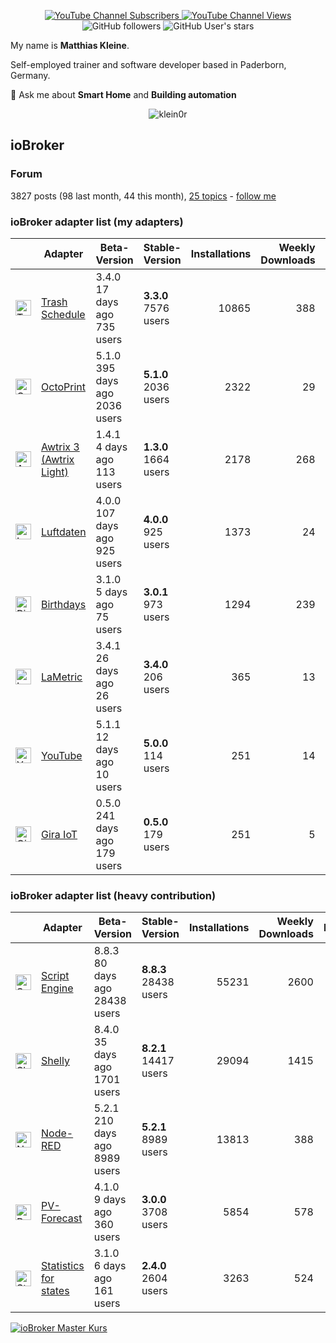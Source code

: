 <p align=center>
  <a href="https://www.youtube.com/c/Hausautomatisierung-com/"><img alt="YouTube Channel Subscribers" src="https://img.shields.io/youtube/channel/subscribers/UCRDCsZvUg75Bibp9qYbHivw?label=haus-automatisierung.com&logo=youtube&style=flat-square"> <img alt="YouTube Channel Views" src="https://img.shields.io/youtube/channel/views/UCRDCsZvUg75Bibp9qYbHivw?logo=youtube&style=flat-square"></a> <img alt="GitHub followers" src="https://img.shields.io/github/followers/klein0r?logo=github&style=flat-square"> <img alt="GitHub User's stars" src="https://img.shields.io/github/stars/klein0r?affiliations=OWNER&logo=github&style=flat-square">
</p>

My name is **Matthias Kleine**.

Self-employed trainer and software developer based in Paderborn, Germany.

💬 Ask me about **Smart Home** and **Building automation**

<p align="center">
  <img src="https://github-readme-stats.vercel.app/api?username=klein0r&show_icons=true&theme=calm" alt="klein0r" />
</p>

## ioBroker

### Forum

3827 posts (98 last month, 44 this month), [25 topics](https://forum.iobroker.net/user/haus-automatisierung/topics) - [follow me](https://forum.iobroker.net/user/haus-automatisierung)

### ioBroker adapter list (my adapters)

| | Adapter | Beta-Version | Stable-Version | Installations | Weekly Downloads | Issues |
|-|---------|--------------|----------------|--------------:|-----------------:|-------:|
| <img src="https://raw.githubusercontent.com/klein0r/ioBroker.trashschedule/master/admin/trashschedule.png" alt="Trash Schedule" width="25" /> | [Trash Schedule](https://github.com/klein0r/ioBroker.trashschedule) | 3.4.0<br />17 days ago<br />735 users | **3.3.0**<br />7576 users | 10865 | 388 | 6 |
| <img src="https://raw.githubusercontent.com/klein0r/ioBroker.octoprint/master/admin/octoprint.png" alt="OctoPrint" width="25" /> | [OctoPrint](https://github.com/klein0r/ioBroker.octoprint) | 5.1.0<br />395 days ago<br />2036 users | **5.1.0**<br />2036 users | 2322 | 29 | 6 |
| <img src="https://raw.githubusercontent.com/klein0r/ioBroker.awtrix-light/master/admin/awtrix-light.png" alt="Awtrix 3 (Awtrix Light)" width="25" /> | [Awtrix 3 (Awtrix Light)](https://github.com/klein0r/ioBroker.awtrix-light) | 1.4.1<br />4 days ago<br />113 users | **1.3.0**<br />1664 users | 2178 | 268 | 10 |
| <img src="https://raw.githubusercontent.com/klein0r/ioBroker.luftdaten/master/admin/luftdaten.png" alt="Luftdaten" width="25" /> | [Luftdaten](https://github.com/klein0r/ioBroker.luftdaten) | 4.0.0<br />107 days ago<br />925 users | **4.0.0**<br />925 users | 1373 | 24 | 1 |
| <img src="https://raw.githubusercontent.com/klein0r/ioBroker.birthdays/master/admin/birthdays.png" alt="Birthdays" width="25" /> | [Birthdays](https://github.com/klein0r/ioBroker.birthdays) | 3.1.0<br />5 days ago<br />75 users | **3.0.1**<br />973 users | 1294 | 239 | 3 |
| <img src="https://raw.githubusercontent.com/klein0r/ioBroker.lametric/master/admin/lametric.png" alt="LaMetric" width="25" /> | [LaMetric](https://github.com/klein0r/ioBroker.lametric) | 3.4.1<br />26 days ago<br />26 users | **3.4.0**<br />206 users | 365 | 13 | 5 |
| <img src="https://raw.githubusercontent.com/klein0r/ioBroker.youtube/master/admin/youtube.png" alt="YouTube" width="25" /> | [YouTube](https://github.com/klein0r/ioBroker.youtube) | 5.1.1<br />12 days ago<br />10 users | **5.0.0**<br />114 users | 251 | 14 | 1 |
| <img src="https://raw.githubusercontent.com/klein0r/ioBroker.gira-iot/master/admin/gira-iot.png" alt="Gira IoT" width="25" /> | [Gira IoT](https://github.com/klein0r/ioBroker.gira-iot) | 0.5.0<br />241 days ago<br />179 users | **0.5.0**<br />179 users | 251 | 5 | 2 |

### ioBroker adapter list (heavy contribution)

| | Adapter | Beta-Version | Stable-Version | Installations | Weekly Downloads | Issues |
|-|---------|--------------|----------------|--------------:|-----------------:|-------:|
| <img src="https://raw.githubusercontent.com/ioBroker/ioBroker.javascript/master/admin/javascript.png" alt="Script Engine" width="25" /> | [Script Engine](https://github.com/iobroker/ioBroker.javascript) | 8.8.3<br />80 days ago<br />28438 users | **8.8.3**<br />28438 users | 55231 | 2600 | 105 |
| <img src="https://raw.githubusercontent.com/iobroker-community-adapters/ioBroker.shelly/master/admin/shelly.png" alt="Shelly" width="25" /> | [Shelly](https://github.com/iobroker-community-adapters/ioBroker.shelly) | 8.4.0<br />35 days ago<br />1701 users | **8.2.1**<br />14417 users | 29094 | 1415 | 35 |
| <img src="https://raw.githubusercontent.com/ioBroker/ioBroker.node-red/master/admin/node-red.png" alt="Node-RED" width="25" /> | [Node-RED](https://github.com/ioBroker/ioBroker.node-red) | 5.2.1<br />210 days ago<br />8989 users | **5.2.1**<br />8989 users | 13813 | 388 | 28 |
| <img src="https://raw.githubusercontent.com/iobroker-community-adapters/ioBroker.pvforecast/main/admin/pvforecast.png" alt="PV-Forecast" width="25" /> | [PV-Forecast](https://github.com/iobroker-community-adapters/ioBroker.pvforecast) | 4.1.0<br />9 days ago<br />360 users | **3.0.0**<br />3708 users | 5854 | 578 | 5 |
| <img src="https://raw.githubusercontent.com/iobroker-community-adapters/ioBroker.statistics/master/admin/statistics.png" alt="Statistics for states" width="25" /> | [Statistics for states](https://github.com/iobroker-community-adapters/ioBroker.statistics) | 3.1.0<br />6 days ago<br />161 users | **2.4.0**<br />2604 users | 3263 | 524 | 3 |

[![ioBroker Master Kurs](https://haus-automatisierung.com/images/ads/ioBroker-Kurs.png?2024-05)](https://haus-automatisierung.com/iobroker-kurs/?refid=iobroker-profile)
